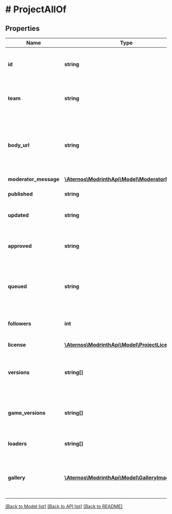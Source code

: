 # # ProjectAllOf

## Properties

Name | Type | Description | Notes
------------ | ------------- | ------------- | -------------
**id** | **string** | The ID of the project, encoded as a base62 string |
**team** | **string** | The ID of the team that has ownership of this project |
**body_url** | **string** | The link to the long description of the project. Always null, only kept for legacy compatibility. | [optional]
**moderator_message** | [**\Aternos\ModrinthApi\Model\ModeratorMessage**](ModeratorMessage.md) |  | [optional]
**published** | **string** | The date the project was published |
**updated** | **string** | The date the project was last updated |
**approved** | **string** | The date the project&#39;s status was set to an approved status | [optional]
**queued** | **string** | The date the project&#39;s status was submitted to moderators for review | [optional]
**followers** | **int** | The total number of users following the project |
**license** | [**\Aternos\ModrinthApi\Model\ProjectLicense**](ProjectLicense.md) |  | [optional]
**versions** | **string[]** | A list of the version IDs of the project (will never be empty unless &#x60;draft&#x60; status) | [optional]
**game_versions** | **string[]** | A list of all of the game versions supported by the project | [optional]
**loaders** | **string[]** | A list of all of the loaders supported by the project | [optional]
**gallery** | [**\Aternos\ModrinthApi\Model\GalleryImage[]**](GalleryImage.md) | A list of images that have been uploaded to the project&#39;s gallery | [optional]

[[Back to Model list]](../../README.md#models) [[Back to API list]](../../README.md#endpoints) [[Back to README]](../../README.md)
